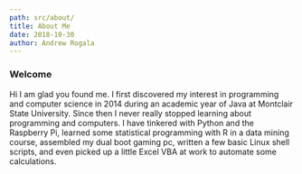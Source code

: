 ```yaml
---
path: src/about/
title: About Me
date: 2018-10-30
author: Andrew Rogala
---
```


<h3>Welcome</h3>
<P>Hi I am glad you found me. I first discovered my interest in programming and computer science in 2014 during an academic year of Java at Montclair State University. Since then I never really stopped learning about programming and computers. I have tinkered with Python and the Raspberry Pi, learned some statistical programming with R in a data mining course, assembled my dual boot gaming pc, written a few basic Linux shell scripts, and even picked up a little Excel VBA at work to automate some calculations.</P>
